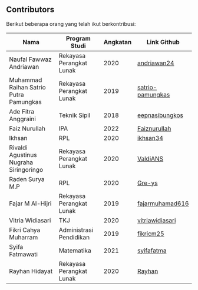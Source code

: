 ## Contributors

Berikut beberapa orang yang telah ikut berkontribusi:

| Nama | Program Studi | Angkatan | Link Github
| --- | --- | --- | --- |
| Naufal Fawwaz Andriawan | Rekayasa Perangkat Lunak | 2020 | [andriawan24](https://github.com/andriawan24) |
| Muhammad Raihan Satrio Putra Pamungkas | Rekayasa Perangkat Lunak | 2019 | [satrio-pamungkas](https://github.com/satrio-pamungkas) |
| Ade Fitra Anggraini | Teknik Sipil | 2018 | [eepnasibungkos](https://github.com/eepnasibungkos) |
| Faiz Nurullah | IPA | 2022 | [Faiznurullah](https://github.com/faiznurullah)|
| Ikhsan | RPL | 2020 | [ikhsan34](https://github.com/ikhsan34) |
| Rivaldi Agustinus Nugraha Siringoringo | Rekayasa Perangkat Lunak | 2020 | [ValdiANS](https://github.com/ValdiANS) |
| Raden Surya M.P | RPL | 2020 | [Gre-ys](https://github.com/Gre-ys) |
| Fajar M Al-Hijri | Rekayasa Perangkat Lunak | 2019 | [fajarmuhamad616](https://github.com/fajarmuhamad616) |
| Vitria Widiasari| TKJ | 2020 | [vitriawidiasari](https://github.com/vitriawidiasari) |
| Fikri Cahya Muharram | Administrasi Pendidikan | 2019 | [fikricm25](https://github.com/fikricm25) |
| Syifa Fatmawati | Matematika | 2021 | [syifafatma](https://github.com/syifafatma) |
| Rayhan Hidayat | Rekayasa Perangkat Lunak | 2020 | [Rayhan](https://github.com/rayhan212) |

